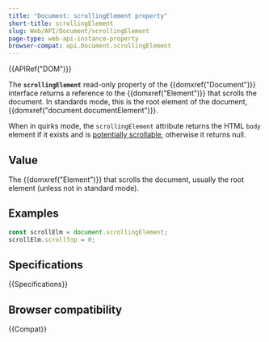 ```yaml
---
title: "Document: scrollingElement property"
short-title: scrollingElement
slug: Web/API/Document/scrollingElement
page-type: web-api-instance-property
browser-compat: api.Document.scrollingElement
---
```


{{APIRef("DOM")}}

The **`scrollingElement`** read-only property of the
{{domxref("Document")}} interface returns a reference to the {{domxref("Element")}} that
scrolls the document. In standards mode, this is the root element of the
document, {{domxref("document.documentElement")}}.

When in quirks mode, the `scrollingElement` attribute returns the HTML
`body` element if it exists and is [potentially scrollable](https://drafts.csswg.org/cssom-view/#potentially-scrollable), otherwise it returns null.

## Value

The {{domxref("Element")}} that scrolls the document, usually the root element (unless not in standard mode).

## Examples

```js
const scrollElm = document.scrollingElement;
scrollElm.scrollTop = 0;
```

## Specifications

{{Specifications}}

## Browser compatibility

{{Compat}}
